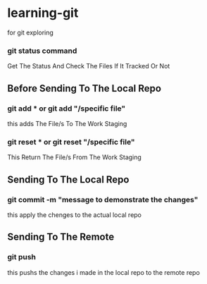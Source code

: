 # learning-git

for git exploring

### git status command

Get The Status And Check The Files If It Tracked Or Not

## Before Sending To The Local Repo

### git add \* or git add "/specific file"

this adds The File/s To The Work Staging

### git reset \* or git reset "/specific file"

This Return The File/s From The Work Staging

## Sending To The Local Repo

### git commit -m "message to demonstrate the changes"

this apply the chenges to the actual local repo

## Sending To The Remote

### git push

this pushs the changes i made in the local repo to the remote repo
